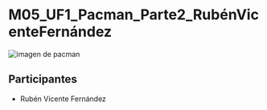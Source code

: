# M05_UF1_Pacman_Parte2_RubénVicenteFernández
![imagen de pacman](https://cloudfront-eu-central-1.images.arcpublishing.com/prisa/U55KB44VIO43FECCAMOE5UAB5Q.jpg)
## Participantes
 - Rubén Vicente Fernández
 
